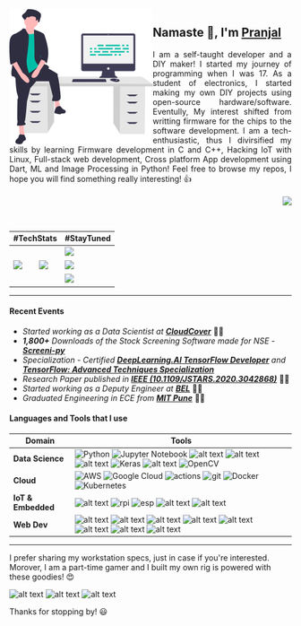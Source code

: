 <img align="left" src="https://raw.githubusercontent.com/pranjal-joshi/pranjal-joshi/main/coder_boy.svg" width="256">
<h2> Namaste 🙏, I'm <a href='https://github.com/pranjal-joshi'>Pranjal</a> </h2>

<p align='justify'>
I am a self-taught developer and a DIY maker! I started my journey of programming when I was 17. As a student of electronics, I started making my own DIY projects using open-source hardware/software. Eventully, My interest shifted from writting firmware for the chips to the software development. I am a tech-enthusiastic, thus I divirsified my skills by learning Firmware development in C and C++, Hacking IoT with Linux, Full-stack web development, Cross platform App development using Dart, ML and Image Processing in Python!
Feel free to browse my repos, I hope you will find something really interesting! 👍
<br></br>
<img align="right" src="https://img.shields.io/badge/MADE%20WITH%20%E2%9D%A4%20IN-INDIA-orange?style=for-the-badge" href="!#">
</p>

<br></br>
<table align="center">
    <thead>
        <tr>
          <th colspan=2>#TechStats</th>
          <th>#StayTuned</th>
        </tr>
    </thead>
    <tbody>
      <tr>
        <td rowspan=3>
          <a href="#">
            <img src="https://github-readme-stats.vercel.app/api?username=pranjal-joshi&show_icons=true&theme=dark">
          </a>
        </td>
        <td rowspan=3>
          <a href="#">
            <img src="https://github-readme-stats.vercel.app/api/top-langs/?username=pranjal-joshi&layout=compact&theme=dark">
          </a>
        </td>
        <td>
          <a href="https://www.instagram.com/i_dont_want_to_still_i/">
            <img src="https://img.shields.io/badge/Instagram-E4405F?style=for-the-badge&logo=instagram&logoColor=white">
          </a>
        </td>
      </tr>
      <tr>
        <td>
          <a href="https://www.linkedin.com/in/pranjal-joshi-734066199/">
            <img src="https://img.shields.io/badge/LinkedIn-0077B5?style=for-the-badge&logo=linkedin&logoColor=white)">
          </a>
        </td>
      </tr>
      <tr>
        <td>
          <a href="http://pranjalnrobotics.blogspot.com/">
            <img src="https://img.shields.io/badge/Blogger-FF5722?style=for-the-badge&logo=blogger&logoColor=white">
          </a>
        </td>
      </tr>
    </tbody>
</table>

---
#### Recent Events
* *Started working as a Data Scientist at [**CloudCover**](https://cldcvr.com/)* :technologist:	
* ***1,800+** Downloads of the Stock Screening Software made for NSE - [**Screeni-py**](https://github.com/pranjal-joshi/Screeni-py)*
* *Specialization - Certified [**DeepLearning.AI TensorFlow Developer**](https://www.coursera.org/account/accomplishments/specialization/certificate/CM9GA2XXASTW) and [**TensorFlow: Advanced Techniques Specialization**](https://www.coursera.org/account/accomplishments/specialization/certificate/WMWZMS5WHYLL)*
* *Research Paper published in **[IEEE (10.1109/JSTARS.2020.3042868)](https://ieeexplore.ieee.org/stamp/stamp.jsp?tp=&arnumber=9298456)*** 👨‍🔬
* *Started working as a Deputy Engineer at [**BEL**](https://bel-india.in/)* 👨‍💻
* *Graduated Engineering in ECE from [**MIT Pune**](http://www.mitpune.com/)* 👨‍🎓

#### Languages and Tools that I use
| **Domain** | **Tools** |
| --- | --- |
| **Data Science** | ![Python](https://img.shields.io/badge/python-3670A0?style=for-the-badge&logo=python&logoColor=ffdd54) ![Jupyter Notebook](https://img.shields.io/badge/jupyter-%23FA0F00.svg?style=for-the-badge&logo=jupyter&logoColor=white) ![alt text](https://img.shields.io/badge/Numpy-777BB4?style=for-the-badge&logo=numpy&logoColor=white) ![alt text](https://img.shields.io/badge/Pandas-2C2D72?style=for-the-badge&logo=pandas&logoColor=white) ![alt text](https://img.shields.io/badge/TensorFlow%20-%23FF6F00.svg?&style=for-the-badge&logo=TensorFlow&logoColor=white) ![Keras](https://img.shields.io/badge/Keras-%23D00000.svg?style=for-the-badge&logo=Keras&logoColor=white) ![alt text](https://img.shields.io/badge/scikit_learn-F7931E?style=for-the-badge&logo=scikit-learn&logoColor=white) ![OpenCV](https://img.shields.io/badge/opencv-%23white.svg?style=for-the-badge&logo=opencv&logoColor=white)  |
| **Cloud** | ![AWS](https://img.shields.io/badge/AWS-%23FF9900.svg?style=for-the-badge&logo=amazon-aws&logoColor=white) ![Google Cloud](https://img.shields.io/badge/GoogleCloud-%234285F4.svg?style=for-the-badge&logo=google-cloud&logoColor=white) ![actions](https://img.shields.io/badge/GitHub_Actions-2088FF?style=for-the-badge&logo=github-actions&logoColor=white) ![git](https://img.shields.io/badge/GitHub-100000?style=for-the-badge&logo=github&logoColor=white) ![Docker](https://img.shields.io/badge/docker-%230db7ed.svg?style=for-the-badge&logo=docker&logoColor=white) ![Kubernetes](https://img.shields.io/badge/kubernetes-%23326ce5.svg?style=for-the-badge&logo=kubernetes&logoColor=white) |
| **IoT & Embedded** | ![alt text](https://img.shields.io/badge/-Arduino-00979D?style=for-the-badge&logo=Arduino&logoColor=white) ![rpi](https://img.shields.io/badge/Raspberry%20Pi-A22846?style=for-the-badge&logo=Raspberry%20Pi&logoColor=white) ![esp](https://img.shields.io/badge/espressif-E7352C?style=for-the-badge&logo=espressif&logoColor=white) ![alt text](https://img.shields.io/badge/C-00599C?style=for-the-badge&logo=c&logoColor=white) ![alt text](https://img.shields.io/badge/C%2B%2B-00599C?style=for-the-badge&logo=c%2B%2B&logoColor=white) |
| **Web Dev** | ![alt text](https://img.shields.io/badge/HTML-239120?style=for-the-badge&logo=html5&logoColor=white) ![alt text](https://img.shields.io/badge/CSS-239120?&style=for-the-badge&logo=css3&logoColor=white) ![alt text](https://img.shields.io/badge/JavaScript-323330?style=for-the-badge&logo=javascript&logoColor=F7DF1E) ![alt text](https://img.shields.io/badge/PHP-777BB4?style=for-the-badge&logo=php&logoColor=white) ![alt text](https://img.shields.io/badge/Dart-0175C2?style=for-the-badge&logo=dart&logoColor=white) ![alt text](https://img.shields.io/badge/Flutter-02569B?style=for-the-badge&logo=flutter&logoColor=white) ![alt text](https://img.shields.io/badge/jQuery-0769AD?style=for-the-badge&logo=jquery&logoColor=white) ![alt text](https://img.shields.io/badge/MySQL-00000F?style=for-the-badge&logo=mysql&logoColor=white) |

---

I prefer sharing my workstation specs, just in case if you're interested. Morover, I am a part-time gamer and I built my own rig is powered with these goodies! 😍

![alt text](https://img.shields.io/badge/NVIDIA-GTX1060-76B900?style=for-the-badge&logo=nvidia&logoColor=white) ![alt text](https://img.shields.io/badge/AMD-Ryzen_3_1200-ED1C24?style=for-the-badge&logo=amd&logoColor=white) ![alt text](https://img.shields.io/badge/Apple-MacBook_Air_M1-D3D3D3?style=for-the-badge&logo=apple&logoColor=white)

Thanks for stopping by! 😃
